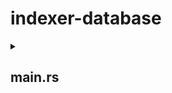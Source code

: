 # indexer-database

<details>
<summary><h2>main.rs</h2></summary>

### fn main()

returns -> Result which can be
    - empty result, programming successful exit of the program
    - error

**Description** - THe main function is the starting point of the indexer. It takes no parameters and is responsible for initializing the *indexer data environment* and calling other functions.

**Initializing Data Environment** - Before calling the functions which actually indexes the transactions we need to set some data which are required for these functions to work properly.

List of required data
    1. <details><summary>contract_metadata</summary></details>
    2. <details><summary>contract_abi</summary></details>

</details>
